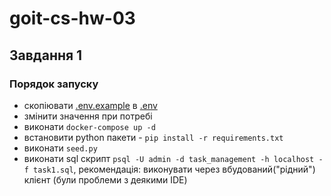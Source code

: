 # goit-cs-hw-03

## Завдання 1

### Порядок запуску
* скопіювати [.env.example](.env.example) в [.env](.env)
* змінити значення при потребі
* виконати `docker-compose up -d`
* встановити python пакети - `pip install -r requirements.txt`
* виконати `seed.py`
* виконати sql скрипт `psql -U admin -d task_management -h localhost -f task1.sql`, рекомендація: виконувати через вбудований("рідний") клієнт (були проблеми з деякими IDE) 
